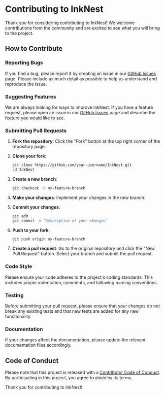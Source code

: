 # Contributing to InkNest

Thank you for considering contributing to InkNest! We welcome contributions from the community and are excited to see what you will bring to the project.

## How to Contribute

### Reporting Bugs

If you find a bug, please report it by creating an issue in our [GitHub Issues](https://github.com/p2devs/InkNest/issues) page. Please include as much detail as possible to help us understand and reproduce the issue.

### Suggesting Features

We are always looking for ways to improve InkNest. If you have a feature request, please open an issue in our [GitHub Issues](https://github.com/p2devs/InkNest/issues) page and describe the feature you would like to see.

### Submitting Pull Requests

1. **Fork the repository**: Click the "Fork" button at the top right corner of the repository page.

2. **Clone your fork**:

    ```bash
    git clone https://github.com/your-username/InkNest.git
    cd InkNest
    ```

3. **Create a new branch**:

    ```bash
    git checkout -b my-feature-branch
    ```

4. **Make your changes**: Implement your changes in the new branch.

5. **Commit your changes**:

    ```bash
    git add .
    git commit -m "Description of your changes"
    ```

6. **Push to your fork**:

    ```bash
    git push origin my-feature-branch
    ```

7. **Create a pull request**: Go to the original repository and click the "New Pull Request" button. Select your branch and submit the pull request.

### Code Style

Please ensure your code adheres to the project's coding standards. This includes proper indentation, comments, and following naming conventions.

### Testing

Before submitting your pull request, please ensure that your changes do not break any existing tests and that new tests are added for any new functionality.

### Documentation

If your changes affect the documentation, please update the relevant documentation files accordingly.

## Code of Conduct

Please note that this project is released with a [Contributor Code of Conduct](CODE_OF_CONDUCT.md). By participating in this project, you agree to abide by its terms.

Thank you for contributing to InkNest!
